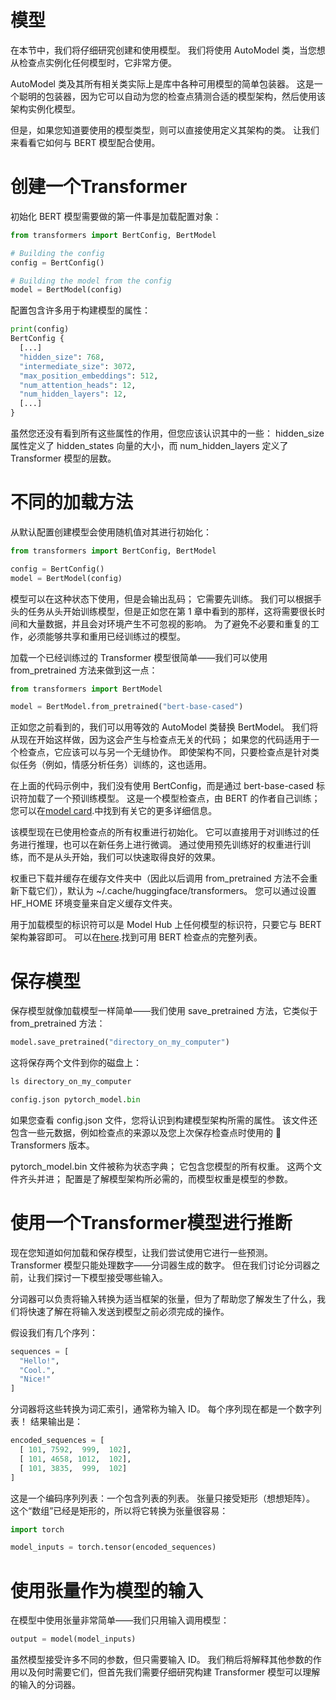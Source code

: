 # 模型

在本节中，我们将仔细研究创建和使用模型。 我们将使用 AutoModel 类，当您想从检查点实例化任何模型时，它非常方便。

AutoModel 类及其所有相关类实际上是库中各种可用模型的简单包装器。 这是一个聪明的包装器，因为它可以自动为您的检查点猜测合适的模型架构，然后使用该架构实例化模型。

但是，如果您知道要使用的模型类型，则可以直接使用定义其架构的类。 让我们来看看它如何与 BERT 模型配合使用。

# 创建一个Transformer

初始化 BERT 模型需要做的第一件事是加载配置对象：

```python
from transformers import BertConfig, BertModel

# Building the config
config = BertConfig()

# Building the model from the config
model = BertModel(config)
```

配置包含许多用于构建模型的属性：

```python
print(config)
BertConfig {
  [...]
  "hidden_size": 768,
  "intermediate_size": 3072,
  "max_position_embeddings": 512,
  "num_attention_heads": 12,
  "num_hidden_layers": 12,
  [...]
}
```

虽然您还没有看到所有这些属性的作用，但您应该认识其中的一些： hidden_size 属性定义了 hidden_states 向量的大小，而 num_hidden_layers 定义了 Transformer 模型的层数。

# 不同的加载方法

从默认配置创建模型会使用随机值对其进行初始化：

```python
from transformers import BertConfig, BertModel

config = BertConfig()
model = BertModel(config)
```

模型可以在这种状态下使用，但是会输出乱码； 它需要先训练。 我们可以根据手头的任务从头开始训练模型，但是正如您在第 1 章中看到的那样，这将需要很长时间和大量数据，并且会对环境产生不可忽视的影响。 为了避免不必要和重复的工作，必须能够共享和重用已经训练过的模型。

加载一个已经训练过的 Transformer 模型很简单——我们可以使用 from_pretrained 方法来做到这一点：

```py
from transformers import BertModel

model = BertModel.from_pretrained("bert-base-cased")
```

正如您之前看到的，我们可以用等效的 AutoModel 类替换 BertModel。 我们将从现在开始这样做，因为这会产生与检查点无关的代码； 如果您的代码适用于一个检查点，它应该可以与另一个无缝协作。 即使架构不同，只要检查点是针对类似任务（例如，情感分析任务）训练的，这也适用。

在上面的代码示例中，我们没有使用 BertConfig，而是通过 bert-base-cased 标识符加载了一个预训练模型。 这是一个模型检查点，由 BERT 的作者自己训练； 您可以在[model card](https://huggingface.co/bert-base-cased).中找到有关它的更多详细信息。

该模型现在已使用检查点的所有权重进行初始化。 它可以直接用于对训练过的任务进行推理，也可以在新任务上进行微调。 通过使用预先训练好的权重进行训练，而不是从头开始，我们可以快速取得良好的效果。

 权重已下载并缓存在缓存文件夹中（因此以后调用 from_pretrained 方法不会重新下载它们），默认为 ~/.cache/huggingface/transformers。 您可以通过设置 HF_HOME 环境变量来自定义缓存文件夹。

 用于加载模型的标识符可以是 Model Hub 上任何模型的标识符，只要它与 BERT 架构兼容即可。 可以在[here](https://huggingface.co/models?filter=bert).找到可用 BERT 检查点的完整列表。 

# 保存模型

保存模型就像加载模型一样简单——我们使用 save_pretrained 方法，它类似于 from_pretrained 方法：

```python
model.save_pretrained("directory_on_my_computer")
```

这将保存两个文件到你的磁盘上：

```python
ls directory_on_my_computer

config.json pytorch_model.bin
```

如果您查看 config.json 文件，您将认识到构建模型架构所需的属性。 该文件还包含一些元数据，例如检查点的来源以及您上次保存检查点时使用的 🤗 Transformers 版本。

pytorch_model.bin 文件被称为状态字典； 它包含您模型的所有权重。 这两个文件齐头并进； 配置是了解模型架构所必需的，而模型权重是模型的参数。

# 使用一个Transformer模型进行推断

现在您知道如何加载和保存模型，让我们尝试使用它进行一些预测。 Transformer 模型只能处理数字——分词器生成的数字。 但在我们讨论分词器之前，让我们探讨一下模型接受哪些输入。

分词器可以负责将输入转换为适当框架的张量，但为了帮助您了解发生了什么，我们将快速了解在将输入发送到模型之前必须完成的操作。

假设我们有几个序列：

```python
sequences = [
  "Hello!",
  "Cool.",
  "Nice!"
]
```

分词器将这些转换为词汇索引，通常称为输入 ID。 每个序列现在都是一个数字列表！ 结果输出是：

```python
encoded_sequences = [
  [ 101, 7592,  999,  102],
  [ 101, 4658, 1012,  102],
  [ 101, 3835,  999,  102]
]
```

这是一个编码序列列表：一个包含列表的列表。 张量只接受矩形（想想矩阵）。 这个“数组”已经是矩形的，所以将它转换为张量很容易：

```python
import torch

model_inputs = torch.tensor(encoded_sequences)
```

# 使用张量作为模型的输入

在模型中使用张量非常简单——我们只用输入调用模型：

```python
output = model(model_inputs)
```

虽然模型接受许多不同的参数，但只需要输入 ID。 我们稍后将解释其他参数的作用以及何时需要它们，但首先我们需要仔细研究构建 Transformer 模型可以理解的输入的分词器。